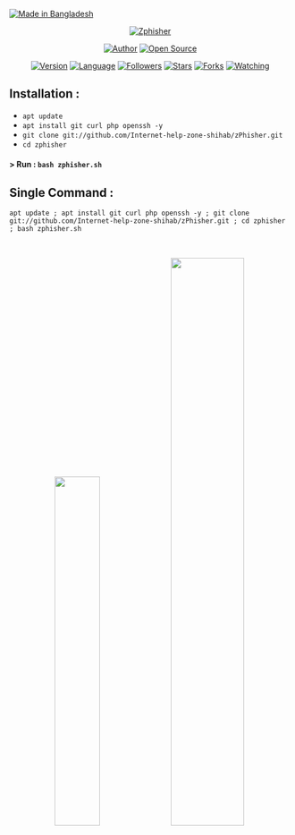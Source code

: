 <p align="left">
<a href="#"><img title="Made in Bangladesh" src="https://img.shields.io/badge/MADE%20IN-BANGLADESH-green?colorA=%23ff0000&colorB=%23017e40&style=for-the-badge"></a>
</p>
<p align="center">
<a href="#"><img title="Zphisher" src="https://raw.githubusercontent.com/Internet-help-zone-shihab/release-download/master/images/banner/zphisher.png"></a>
</p>
<p align="center">
<a href="https://github.com/Internet-help-zone-shihab"><img title="Author" src="https://img.shields.io/badge/Author-htr--tech-red.svg?style=for-the-badge&logo=github"></a>
<a href="#"><img title="Open Source" src="https://img.shields.io/badge/Open%20Source-%E2%9D%A4-green?style=for-the-badge"></a>
</p>
<p align="center">
<a href="#"><img title="Version" src="https://img.shields.io/badge/Version-2.0-green.svg?style=flat-square"></a>
<a href="#"><img title="Language" src="https://badges.frapsoft.com/bash/v1/bash.png?v=103"></a>
<a href="https://github.com/htr-tech/followers"><img title="Followers" src="https://img.shields.io/github/followers/Internet-help-zone-shihab?color=blue&style=flat-square"></a>
<a href="https://github.com/Internet-help-zone-shihab/zphisher/stargazers/"><img title="Stars" src="https://img.shields.io/github/stars/Internet-help-zone-shihab/zphisher?color=red&style=flat-square"></a>
<a href="https://github.com/Internet-help-zone-shihab/zphisher/network/members"><img title="Forks" src="https://img.shields.io/github/forks/Internet-help-zone-shihab/zphisher?color=red&style=flat-square"></a>
<a href="https://github.com/Internet-help-zone-shihab/zphisher/watchers"><img title="Watching" src="https://img.shields.io/github/watchers/Internet-help-zone-shihab/zphisher?label=Watchers&color=blue&style=flat-square"></a>
</p>

## Installation :

* `apt update`
* `apt install git curl php openssh -y`
* `git clone git://github.com/Internet-help-zone-shihab/zPhisher.git`
* `cd zphisher`
#### > Run : `bash zphisher.sh`

## Single Command :
```
apt update ; apt install git curl php openssh -y ; git clone git://github.com/Internet-help-zone-shihab/zPhisher.git ; cd zphisher ; bash zphisher.sh
```
<br>
<p align="center">
<img width="40%" src="https://raw.githubusercontent.com/Internet-help-zone-shihab/release-download/master/images/zphisher1.png"/>
<img width="51%" src="https://raw.githubusercontent.com/Internet-help-zone-shihab/release-download/master/images/zphisher2.png"/>
</p>

